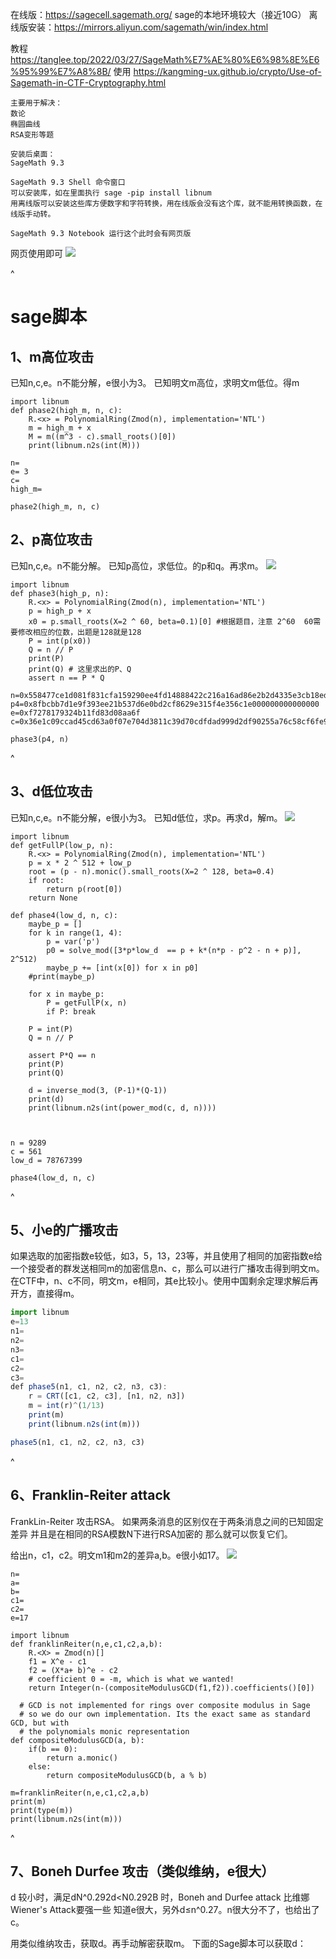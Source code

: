 在线版：<https://sagecell.sagemath.org/>
sage的本地环境较大（接近10G）
离线版安装：<https://mirrors.aliyun.com/sagemath/win/index.html>


教程
<https://tanglee.top/2022/03/27/SageMath%E7%AE%80%E6%98%8E%E6%95%99%E7%A8%8B/>
使用
<https://kangming-ux.github.io/crypto/Use-of-Sagemath-in-CTF-Cryptography.html>
```
主要用于解决：
数论
椭圆曲线
RSA变形等题
```
```
安装后桌面：
SageMath 9.3

SageMath 9.3 Shell 命令窗口
可以安装库，如在里面执行 sage -pip install libnum
用离线版可以安装这些库方便数字和字符转换，用在线版会没有这个库，就不能用转换函数，在线版手动转。

SageMath 9.3 Notebook 运行这个此时会有网页版
```
网页使用即可
![](.topwrite/assets/image_1732633628535.png)


^
# **sage脚本**

## **1、m高位攻击**
已知n,c,e。n不能分解，e很小为3。
已知明文m高位，求明文m低位。得m
```
import libnum
def phase2(high_m, n, c):
    R.<x> = PolynomialRing(Zmod(n), implementation='NTL')
    m = high_m + x
    M = m((m^3 - c).small_roots()[0])
    print(libnum.n2s(int(M)))

n= 
e= 3
c= 
high_m= 

phase2(high_m, n, c)
```


## **2、p高位攻击**
已知n,c,e。n不能分解。
已知p高位，求低位。的p和q。再求m。
![](.topwrite/assets/image_1732688825513.png)
```
import libnum
def phase3(high_p, n):
    R.<x> = PolynomialRing(Zmod(n), implementation='NTL')
    p = high_p + x
    x0 = p.small_roots(X=2 ^ 60, beta=0.1)[0] #根据题目，注意 2^60  60需要修改相应的位数，出题是128就是128
    P = int(p(x0))
    Q = n // P
    print(P)
    print(Q) # 这里求出的P、Q
    assert n == P * Q

n=0x558477ce1d081f831cfa159290ee4fd14888422c216a16ad86e2b2d4335e3cb18ed0120a955f970b17b229a8e7d0ae1b6f0c40213ad0e127eba99ae0d8a82397
p4=0x8fbcbb7d1e9f393ee21b537d6e0bd2cf8629e315f4e356c1e000000000000000
e=0xf7278179324b11fd83d08aa6f
c=0x36e1c09ccad45cd63a0f07e704d3811c39d70cdfdad999d2df90255a76c58cf6fe99ac1ab1d5d99a4ce1a2ebdbfbc49ce72df2a0b90766ff84ab0ef62068d46b

phase3(p4, n)
```


^
## **3、d低位攻击**
已知n,c,e。n不能分解，e很小为3。
已知d低位，求p。再求d，解m。
![](.topwrite/assets/image_1732690106212.png)
```
import libnum
def getFullP(low_p, n):
    R.<x> = PolynomialRing(Zmod(n), implementation='NTL')
    p = x * 2 ^ 512 + low_p
    root = (p - n).monic().small_roots(X=2 ^ 128, beta=0.4)
    if root:
        return p(root[0])
    return None

def phase4(low_d, n, c):
    maybe_p = []
    for k in range(1, 4):
        p = var('p')
        p0 = solve_mod([3*p*low_d  == p + k*(n*p - p^2 - n + p)], 2^512)
        maybe_p += [int(x[0]) for x in p0]
    #print(maybe_p)

    for x in maybe_p:
        P = getFullP(x, n)
        if P: break

    P = int(P)
    Q = n // P

    assert P*Q == n
    print(P)
    print(Q)

    d = inverse_mod(3, (P-1)*(Q-1))
    print(d)
    print(libnum.n2s(int(power_mod(c, d, n))))



n = 9289
c = 561
low_d = 78767399

phase4(low_d, n, c)
```
^
## **5、小e的广播攻击**
如果选取的加密指数e较低，如3，5，13，23等，并且使用了相同的加密指数e给一个接受者的群发送相同m的加密信息n、c，那么可以进行广播攻击得到明文m。
在CTF中，n、c不同，明文m，e相同，其e比较小。使用中国剩余定理求解后再开方，直接得m。


```javascript
import libnum
e=13
n1= 
n2= 
n3= 
c1= 
c2= 
c3= 
def phase5(n1, c1, n2, c2, n3, c3):
    r = CRT([c1, c2, c3], [n1, n2, n3])
    m = int(r)^(1/13)
    print(m)
    print(libnum.n2s(int(m)))

phase5(n1, c1, n2, c2, n3, c3)
```




^
## **6、Franklin-Reiter attack**
FrankLin-Reiter 攻击RSA。
如果两条消息的区别仅在于两条消息之间的已知固定差异
并且是在相同的RSA模数N下进行RSA加密的
那么就可以恢复它们。

给出n，c1，c2。明文m1和m2的差异a,b。e很小如17。
![](.topwrite/assets/image_1732693255858.png)

```
n=
a=
b=
c1=
c2=
e=17

import libnum
def franklinReiter(n,e,c1,c2,a,b):
    R.<X> = Zmod(n)[]
    f1 = X^e - c1
    f2 = (X*a+ b)^e - c2
    # coefficient 0 = -m, which is what we wanted!
    return Integer(n-(compositeModulusGCD(f1,f2)).coefficients()[0])

  # GCD is not implemented for rings over composite modulus in Sage
  # so we do our own implementation. Its the exact same as standard GCD, but with
  # the polynomials monic representation
def compositeModulusGCD(a, b):
    if(b == 0):
        return a.monic()
    else:
        return compositeModulusGCD(b, a % b)

m=franklinReiter(n,e,c1,c2,a,b)
print(m)
print(type(m))
print(libnum.n2s(int(m)))
```

^
## **7、Boneh Durfee 攻击（类似维纳，e很大）**
d 较小时，满足dN^0.292d<N0.292B  时，Boneh and Durfee attack 比维娜 Wiener's Attack要强一些
知道e很大，另外d≤n^0.27。n很大分不了，也给出了c。

用类似维纳攻击，获取d。再手动解密获取m。
下面的Sage脚本可以获取d：














